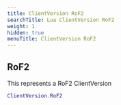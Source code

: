 ```yaml
---
title: ClientVersion RoF2
searchTitle: Lua ClientVersion RoF2
weight: 1
hidden: true
menuTitle: ClientVersion RoF2
---
```

## RoF2

This represents a RoF2 ClientVersion
```lua
ClientVersion.RoF2
```